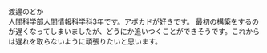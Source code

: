 渡邊のどか  
人間科学部人間情報科学科3年です。アボカドが好きです。
最初の構築をするのが遅くなってしまいましたが、どうにか追いつくことができそうです。これからは遅れを取らないように頑張りたいと思います。
